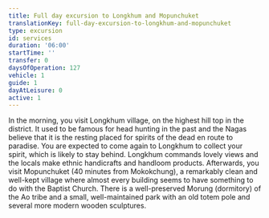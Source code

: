 ```yaml
---
title: Full day excursion to Longkhum and Mopunchuket
translationKey: full-day-excursion-to-longkhum-and-mopunchuket
type: excursion
id: services
duration: '06:00'
startTime: ''
transfer: 0
daysOfOperation: 127
vehicle: 1
guide: 1
dayAtLeisure: 0
active: 1
---
```

In the morning, you visit Longkhum village, on the highest hill top in the district. It used to be famous for head hunting in the past and the Nagas believe that it is the resting placed for spirits of the dead en route to paradise. You are expected to come again to Longkhum to collect your spirit, which is likely to stay behind. Longkhum commands lovely views and the locals make ethnic handicrafts and handloom products.    Afterwards, you visit Mopunchuket (40 minutes from Mokokchung), a remarkably clean and well-kept village where almost every building seems to have something to do with the Baptist Church. There is a well-preserved Morung (dormitory) of the Ao tribe and a small, well-maintained park with an old totem pole and several more modern wooden sculptures.  